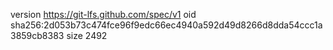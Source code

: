 version https://git-lfs.github.com/spec/v1
oid sha256:2d053b73c474fce96f9edc66ec4940a592d49d8266d8dda54ccc1a3859cb8383
size 2492
